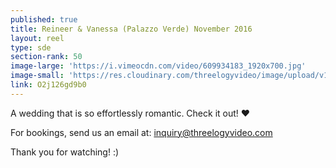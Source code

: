 ```yaml
---
published: true
title: Reineer & Vanessa (Palazzo Verde) November 2016
layout: reel
type: sde
section-rank: 50
image-large: 'https://i.vimeocdn.com/video/609934183_1920x700.jpg'
image-small: 'https://res.cloudinary.com/threelogyvideo/image/upload/v1529920420/Reineer.jpg'
link: O2j126gd9b0
---
```

A wedding that is so effortlessly romantic. Check it out! ❤

For bookings, send us an email at: inquiry@threelogyvideo.com

Thank you for watching! :)
